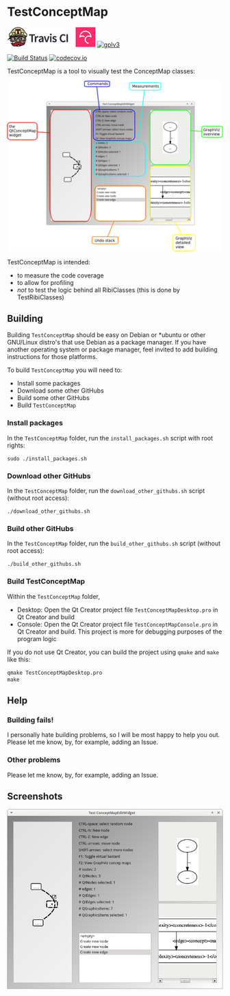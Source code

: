 # TestConceptMap

[![Travis CI logo](TravisCI.png)](https://travis-ci.org)
![Whitespace](Whitespace.png)
[![Codecov logo](Codecov.png)](https://www.codecov.io)
[![gplv3](http://www.gnu.org/graphics/gplv3-88x31.png)](http://www.gnu.org/licenses/gpl.html)

[![Build Status](https://travis-ci.org/richelbilderbeek/TestConceptMap.svg?branch=master)](https://travis-ci.org/richelbilderbeek/TestConceptMap)
[![codecov.io](https://codecov.io/github/richelbilderbeek/TestConceptMap/coverage.svg?branch=master)](https://codecov.io/github/richelbilderbeek/TestConceptMap?branch=master)

TestConceptMap is a tool to visually test the ConceptMap classes:

![Explanation](TestConceptMapWelcome.png)

TestConceptMap is intended:
 * to measure the code coverage
 * to allow for profiling
 * *not* to test the logic behind all RibiClasses (this is done by TestRibiClasses)

## Building

Building `TestConceptMap` should be easy on Debian or *ubuntu or other GNU/Linux distro's that use Debian as a package manager. If you have another
operating system or package manager, feel invited to add building instructions for those platforms.

To build `TestConceptMap` you will need to:

 * Install some packages
 * Download some other GitHubs
 * Build some other GitHubs
 * Build `TestConceptMap`

### Install packages

In the `TestConceptMap` folder, run the `install_packages.sh` script with root rights:

```
sudo ./install_packages.sh
```


### Download other GitHubs

In the `TestConceptMap` folder, run the `download_other_githubs.sh` script (without root access):

```
./download_other_githubs.sh
```

### Build other GitHubs

In the `TestConceptMap` folder, run the `build_other_githubs.sh` script (without root access):

```
./build_other_githubs.sh
```

### Build TestConceptMap

Within the `TestConceptMap` folder, 

 * Desktop: Open the Qt Creator project file `TestConceptMapDesktop.pro` in Qt Creator and build
 * Console: Open the Qt Creator project file `TestConceptMapConsole.pro` in Qt Creator and build. This project is more for debugging purposes of the program logic

If you do not use Qt Creator, you can build the project using `qmake` and `make` like this:

```
qmake TestConceptMapDesktop.pro
make
```

## Help

### Building fails!

I personally hate building problems, so I will be most happy to help you out. 
Please let me know, by, for example, adding an Issue.

### Other problems

Please let me know, by, for example, adding an Issue.

## Screenshots

![TestConceptMap v1.3](Screenshots/TestConceptMap_1_3.png)